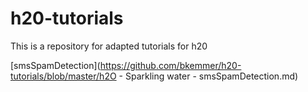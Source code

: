 # h20-tutorials
This is a repository for adapted tutorials for h20

[smsSpamDetection](https://github.com/bkemmer/h20-tutorials/blob/master/h2O - Sparkling water - smsSpamDetection.md)